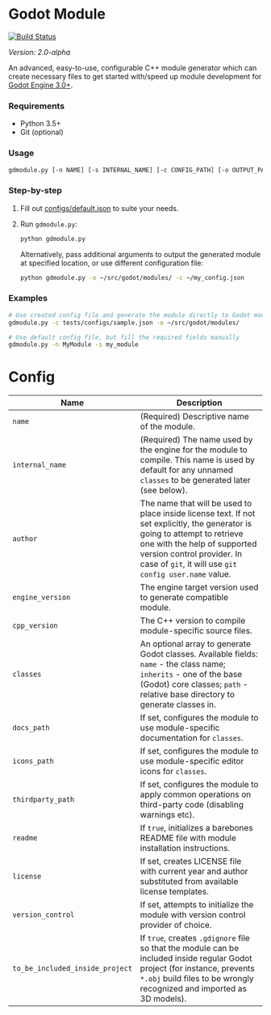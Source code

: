 # Godot Module

[![Build Status](https://travis-ci.com/Xrayez/gdmodule.svg?branch=master)](https://travis-ci.com/Xrayez/gdmodule)

*Version: 2.0-alpha*

An advanced, easy-to-use, configurable C++ module generator which can create 
necessary files to get started with/speed up module development for 
[Godot Engine 3.0+](https://github.com/godotengine/godot).

### Requirements

* Python 3.5+
* Git (optional)

### Usage

```bash
gdmodule.py [-n NAME] [-s INTERNAL_NAME] [-c CONFIG_PATH] [-o OUTPUT_PATH]
```

### Step-by-step

1. Fill out [configs/default.json](configs/default.json) to suite your needs.

2. Run `gdmodule.py`:

    ```bash
    python gdmodule.py
    ```
    
    Alternatively, pass additional arguments to output the generated module at 
    specified location, or use different configuration file:
    
    ```bash
    python gdmodule.py -o ~/src/godot/modules/ -c ~/my_config.json
    ```

### Examples

```bash
# Use created config file and generate the module directly to Godot modules
gdmodule.py -c tests/configs/sample.json -o ~/src/godot/modules/

# Use default config file, but fill the required fields manually
gdmodule.py -n MyModule -s my_module
```

# Config

Name|Description
-----|-----
`name`|(Required) Descriptive name of the module.
`internal_name`|(Required) The name used by the engine for the module to compile. This name is used by default for any unnamed `classes` to be generated later (see below).
`author`|The name that will be used to place inside license text. If not set explicitly, the generator is going to attempt to retrieve one with the help of supported version control provider. In case of `git`, it will use `git config user.name` value.
`engine_version`|The engine target version used to generate compatible module.
`cpp_version`|The C++ version to compile module-specific source files.
`classes`|An optional array to generate Godot classes. Available fields: `name` - the class name; `inherits` - one of the base (Godot) core classes; `path` - relative base directory to generate classes in.
`docs_path`|If set, configures the module to use module-specific documentation for `classes`.
`icons_path`|If set, configures the module to use module-specific editor icons for `classes`.
`thirdparty_path`|If set, configures the module to apply common operations on third-party code (disabling warnings etc).
`readme`|If `true`, initializes a barebones README file with module installation instructions.
`license`|If set, creates LICENSE file with current year and author substituted from available license templates.
`version_control`|If set, attempts to initialize the module with version control provider of choice.
`to_be_included_inside_project`|If `true`, creates `.gdignore` file so that the module can be included inside regular Godot project (for instance, prevents `*.obj` build files to be wrongly recognized and imported as 3D models).
